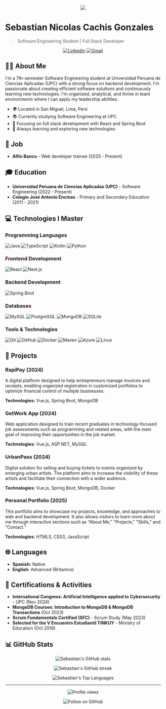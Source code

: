 <div align="center">
  <img src="https://readme-typing-svg.herokuapp.com/?lines=¡Hola!+Soy+Sebastian+Cachis;Software+Engineering+Student;Full+Stack+Developer&center=true&width=380&height=45">
</div>

# Sebastian Nicolas Cachis Gonzales

> Software Engineering Student | Full Stack Developer

<p align="center">
  <a href="www.linkedin.com/in/sebastian-nicolas-cachis-gonzales-667b23308"><img src="https://img.shields.io/badge/LinkedIn-0077B5?style=for-the-badge&logo=linkedin&logoColor=white" alt="LinkedIn"></a>
  <a href="mailto:sebastianjae21@gmail.com"><img src="https://img.shields.io/badge/Gmail-D14836?style=for-the-badge&logo=gmail&logoColor=white" alt="Gmail"></a>
</p>

## 👨‍💻 About Me

I'm a 7th-semester Software Engineering student at Universidad Peruana de Ciencias Aplicadas (UPC) with a strong focus on backend development. I'm passionate about creating efficient software solutions and continuously learning new technologies. I'm organized, analytical, and thrive in team environments where I can apply my leadership abilities.

- 🌍 Located in San Miguel, Lima, Perú
- 📚 Currently studying Software Engineering at UPC
- 🚀 Focusing on full stack development with React and Spring Boot
- 🌱 Always learning and exploring new technologies

## 💼 Job

- **Alfin Banco** - Web developer trainee (2025 - Present)

## 🎓 Education

- **Universidad Peruana de Ciencias Aplicadas (UPC)** - Software Engineering (2022 - Present)
- **Colegio José Antonio Encinas** - Primary and Secondary Education (2011 - 2021)

## 💻 Technologies I Master

### Programming Languages
<p>
  <img src="https://img.shields.io/badge/Java-ED8B00?style=for-the-badge&logo=openjdk&logoColor=white" alt="Java">
  <img src="https://img.shields.io/badge/TypeScript-007ACC?style=for-the-badge&logo=typescript&logoColor=white" alt="TypeScript">
  <img src="https://img.shields.io/badge/Kotlin-0095D5?style=for-the-badge&logo=kotlin&logoColor=white" alt="Kotlin">
  <img src="https://img.shields.io/badge/Python-3776AB?style=for-the-badge&logo=python&logoColor=white" alt="Python">
</p>

### Frontend Development
<p>
  <img src="https://img.shields.io/badge/React-20232A?style=for-the-badge&logo=react&logoColor=61DAFB" alt="React">
  <img src="https://img.shields.io/badge/Next.js-000000?style=for-the-badge&logo=next.js&logoColor=white" alt="Next.js">

### Backend Development
<p>
  <img src="https://img.shields.io/badge/Spring_Boot-6DB33F?style=for-the-badge&logo=spring-boot&logoColor=white" alt="Spring Boot">
</p>

### Databases
<p>
  <img src="https://img.shields.io/badge/MySQL-00000F?style=for-the-badge&logo=mysql&logoColor=white" alt="MySQL">
  <img src="https://img.shields.io/badge/PostgreSQL-316192?style=for-the-badge&logo=postgresql&logoColor=white" alt="PostgreSQL">
  <img src="https://img.shields.io/badge/MongoDB-4EA94B?style=for-the-badge&logo=mongodb&logoColor=white" alt="MongoDB">
  <img src="https://img.shields.io/badge/SQLite-07405E?style=for-the-badge&logo=sqlite&logoColor=white" alt="SQLite">
</p>

### Tools & Technologies
<p>
  <img src="https://img.shields.io/badge/GIT-E44C30?style=for-the-badge&logo=git&logoColor=white" alt="Git">
  <img src="https://img.shields.io/badge/GitHub-100000?style=for-the-badge&logo=github&logoColor=white" alt="GitHub">
  <img src="https://img.shields.io/badge/Docker-2496ED?style=for-the-badge&logo=docker&logoColor=white" alt="Docker">
  <img src="https://img.shields.io/badge/Maven-C71A36?style=for-the-badge&logo=apache-maven&logoColor=white" alt="Maven">
  <img src="https://img.shields.io/badge/Microsoft_Azure-0089D6?style=for-the-badge&logo=microsoft-azure&logoColor=white" alt="Azure">
  <img src="https://img.shields.io/badge/Linux-FCC624?style=for-the-badge&logo=linux&logoColor=black" alt="Linux">
</p>

## 🚀 Projects

### RapiPay (2024)
A digital platform designed to help entrepreneurs manage invoices and receipts, enabling organized registration in customized portfolios to optimize financial control of multiple businesses.

**Technologies:** Vue.js, Spring Boot, MongoDB

### GetWork App (2024)
Web application designed to train recent graduates in technology-focused job assessments such as programming and related areas, with the main goal of improving their opportunities in the job market.

**Technologies:** Vue.js, ASP.NET, MySQL

### UrbanPass (2024)
Digital solution for selling and buying tickets to events organized by emerging urban artists. The platform aims to increase the visibility of these artists and facilitate their connection with a wider audience.

**Technologies:** Vue.js, Spring Boot, MongoDB, Docker

### Personal Portfolio (2025)
This portfolio aims to showcase my projects, knowledge, and approaches to web and backend development. It also allows visitors to learn more about me through interactive sections such as "About Me," "Projects," "Skills," and "Contact."

**Technologies:** HTML5, CSS3, JavaScript

## 🌐 Languages

- **Spanish:** Native
- **English:** Advanced (Britanico)

## 📜 Certifications & Activities

- **International Congress: Artificial Intelligence applied to Cybersecurity** - UPC (Nov 2024)
- **MongoDB Courses: Introduction to MongoDB & MongoDB Transactions** (Oct 2023)
- **Scrum Fundamentals Certified (SFC)** - Scrum Study (May 2023)
- **Selected for the V Encuentro Estudiantil TINKUY** - Ministry of Education (Oct 2016)

## 📊 GitHub Stats

<p align="center">
  <img src="https://github-readme-stats.vercel.app/api?username=sebastiancachis&show_icons=true&theme=tokyonight" alt="Sebastian's GitHub stats">
</p>

<p align="center">
  <img src="https://github-readme-streak-stats.herokuapp.com/?user=sebastiancachis&theme=tokyonight" alt="Sebastian's GitHub streak">
</p>

<p align="center">
  <img src="https://github-readme-stats.vercel.app/api/top-langs/?username=sebastiancachis&layout=compact&theme=tokyonight" alt="Sebastian's Top Languages">
</p>

---

<p align="center">
  <img src="https://komarev.com/ghpvc/?username=sebastiancachis&color=blue" alt="Profile views">
</p>

<p align="center">
  <img src="https://img.shields.io/github/followers/sebastiancachis?style=social" alt="Follow on GitHub">
</p>
